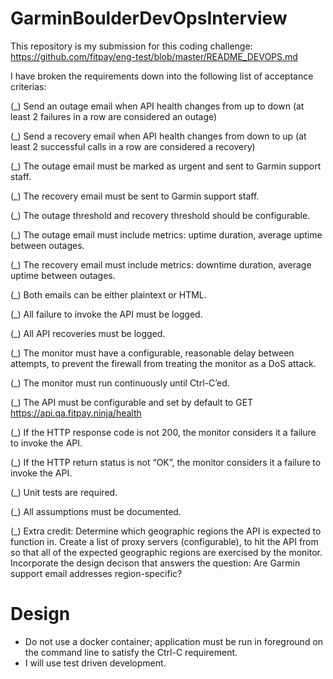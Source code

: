 # GarminBoulderDevOpsInterview

This repository is my submission for this coding challenge: https://github.com/fitpay/eng-test/blob/master/README_DEVOPS.md

I have broken the requirements down into the following list of acceptance criterias:

(_) Send an outage email when API health changes from up to down (at least 2 failures in a row are considered an outage)

(_) Send a recovery email when API health changes from down to up (at least 2 successful calls in a row are considered a recovery)

(_) The outage email must be marked as urgent and sent to Garmin support staff.

(_) The recovery email must be sent to Garmin support staff.

(_) The outage threshold and recovery threshold should be configurable.

(_) The outage email must include metrics: uptime duration, average uptime between outages.

(_) The recovery email must include metrics: downtime duration, average uptime between outages.

(_) Both emails can be either plaintext or HTML.

(_) All failure to invoke the API must be logged.

(_) All API recoveries must be logged.

(_) The monitor must have a configurable, reasonable delay between attempts, to prevent the firewall from treating the monitor as a DoS attack.

(_) The monitor must run continuously until Ctrl-C’ed.

(_) The API must be configurable and set by default to GET https://api.qa.fitpay.ninja/health

(_) If the HTTP response code is not 200, the monitor considers it a failure to invoke the API.

(_) If the HTTP return status is not “OK”, the monitor considers it a failure to invoke the API.

(_) Unit tests are required.

(_) All assumptions must be documented.

(_) Extra credit: Determine which geographic regions the API is expected to function in. Create a list of proxy servers (configurable), to hit the API from so that all of the expected geographic regions are exercised by the monitor. Incorporate the design decison that answers the question: Are Garmin support email addresses region-specific?



# Design
- Do not use a docker container; application must be run in foreground on the command line to satisfy the Ctrl-C requirement.
- I will use test driven development.